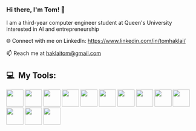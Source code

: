 ### Hi there, I'm Tom! 👋

I am a third-year computer engineer student at Queen's University interested in AI and entrepreneurship 

🌐 Connect with me on LinkedIn: https://www.linkedin.com/in/tomhaklai/
            
          
          
📫 Reach me at haklaitom@gmail.com


<h2> 💻 &nbsp;My Tools:</h2>
<p align="left">
<img src="https://cdn.jsdelivr.net/gh/devicons/devicon@latest/icons/python/python-original.svg" width="45" height="45"/>

<img src="https://cdn.jsdelivr.net/gh/devicons/devicon@latest/icons/c/c-original.svg" width="45" height="45"/>

<img src="https://cdn.jsdelivr.net/gh/devicons/devicon@latest/icons/cplusplus/cplusplus-original.svg" width="45" height="45"/>

<img src="https://cdn.jsdelivr.net/gh/devicons/devicon@latest/icons/html5/html5-original.svg" width="45" height="45"/>

<img src="https://cdn.jsdelivr.net/gh/devicons/devicon@latest/icons/css3/css3-original.svg" width="45" height="45"/>

<img src="https://cdn.jsdelivr.net/gh/devicons/devicon@latest/icons/javascript/javascript-original.svg" width="45" height="45"/>

<img src="https://cdn.jsdelivr.net/gh/devicons/devicon@latest/icons/react/react-original.svg" width="45" height="45"/>

<img src="https://cdn.jsdelivr.net/gh/devicons/devicon@latest/icons/nodejs/nodejs-original-wordmark.svg" width="45" height="45"/>

<img src="https://cdn.jsdelivr.net/gh/devicons/devicon@latest/icons/flutter/flutter-original.svg" width="45" height="45"/>

<img src="https://cdn.jsdelivr.net/gh/devicons/devicon@latest/icons/firebase/firebase-original.svg" width="45" height="45"/>

<img src="https://cdn.jsdelivr.net/gh/devicons/devicon@latest/icons/azuresqldatabase/azuresqldatabase-original.svg" width="45" height="45"/>

<img src="https://cdn.jsdelivr.net/gh/devicons/devicon@latest/icons/java/java-original.svg" width="45" height="45"/>

<img src="https://cdn.jsdelivr.net/gh/devicons/devicon@latest/icons/git/git-original.svg" width="45" height="45"/>
          
          
          
          
          
          
          
          
          
          
          
  

</p>

<!--
**tomhakdev/tomhakdev** is a ✨ _special_ ✨ repository because its `README.md` (this file) appears on your GitHub profile.

Here are some ideas to get you started:

- 🔭 I’m currently working on ...
- 🌱 I’m currently learning ...
- 👯 I’m looking to collaborate on ...
- 🤔 I’m looking for help with ...
- 💬 Ask me about ...
- 📫 How to reach me: ...
- 😄 Pronouns: ...
- ⚡ Fun fact: ...
-->
